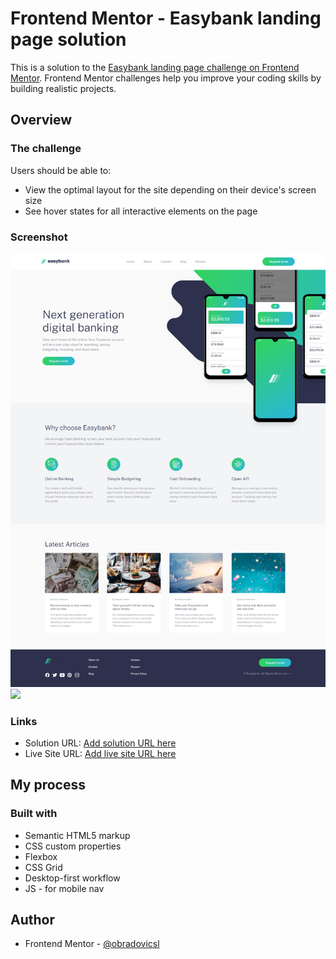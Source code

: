 # Frontend Mentor - Easybank landing page solution

This is a solution to the [Easybank landing page challenge on Frontend Mentor](https://www.frontendmentor.io/challenges/easybank-landing-page-WaUhkoDN). Frontend Mentor challenges help you improve your coding skills by building realistic projects. 

## Overview

### The challenge

Users should be able to:

- View the optimal layout for the site depending on their device's screen size
- See hover states for all interactive elements on the page

### Screenshot

![](screenshot/Easybank%20landing%20page.png)
![](screenshot/Frontend%20Mentor%20-%20Easybank%20mobile.png.png)


### Links

- Solution URL: [Add solution URL here](https://github.com/obradovicsl/easybank-landing-page-master)
- Live Site URL: [Add live site URL here](https://easybank-obradovicsl.netlify.app/)

## My process

### Built with

- Semantic HTML5 markup
- CSS custom properties
- Flexbox
- CSS Grid
- Desktop-first workflow
- JS - for mobile nav

## Author

<!-- - Website - [Add your name here](https://www.your-site.com) -->
- Frontend Mentor - [@obradovicsl](https://www.frontendmentor.io/profile/obradovicsl)
<!-- - Twitter - [@yourusername](https://www.twitter.com/yourusername) -->